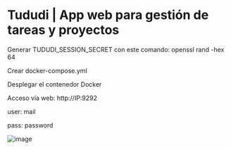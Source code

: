 # Tududi | App web para gestión de tareas y proyectos

Generar TUDUDI_SESSION_SECRET con este comando: openssl rand -hex 64

Crear docker-compose.yml

Desplegar el contenedor Docker

Acceso vía web: http://IP:9292

user: mail

pass: password

![image](https://github.com/user-attachments/assets/af066c69-58dc-4025-96af-e79b6bfb5fff)
